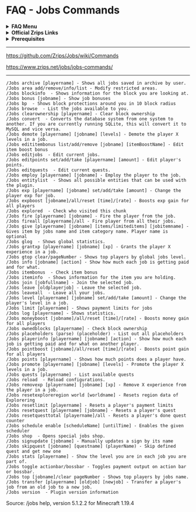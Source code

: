 # FAQ - Jobs Commands

<topMenu>
<details>
    <summary><strong>FAQ Menu</strong></summary>
    <p>
     • <a href="https://github.com/mrfdev/Jobs/tree/main/Resources/FAQ/jobs-api.md">api</a>, 
     • <a href="https://github.com/mrfdev/Jobs/tree/main/Resources/FAQ/jobs-bug-reports.md">bug-reports</a>, 
     • <a href="https://github.com/mrfdev/Jobs/tree/main/Resources/FAQ/jobs-can-i-do-thing-x-per-job.md">can-i-do-thing-x-per-job</a>, 
     • <a href="https://github.com/mrfdev/Jobs/tree/main/Resources/FAQ/jobs-change-bossbar-color.md">hange-bossbar-color</a>, 
     • <a href="https://github.com/mrfdev/Jobs/tree/main/Resources/FAQ/jobs-change-jobs-browse-to-jobs-cmd.md">change-jobs-browse-to-jobs-cmd</a>, 
     • <a href="https://github.com/mrfdev/Jobs/tree/main/Resources/FAQ/jobs-chat-titles.md">chat-titles</a>, 
     • <a href="https://github.com/mrfdev/Jobs/tree/main/Resources/FAQ/jobs-cmilib.md">cmilib</a>, 
     • <a href="https://github.com/mrfdev/Jobs/tree/main/Resources/FAQ/jobs-commands.md">commands</a>, 
     • <a href="https://github.com/mrfdev/Jobs/tree/main/Resources/FAQ/jobs-common-issues.md">common-issues</a>, 
     • <a href="https://github.com/mrfdev/Jobs/tree/main/Resources/FAQ/jobs-customize-gui.md">customize-gui</a>, 
     • <a href="https://github.com/mrfdev/Jobs/tree/main/Resources/FAQ/jobs-does-it-work-on-version-x-of-minecraft.md">does-it-work-on-version-x-of-minecraft</a>, 
     • <a href="https://github.com/mrfdev/Jobs/tree/main/Resources/FAQ/jobs-dynamic-signs.md">dynamic-signs</a>, 
     • <a href="https://github.com/mrfdev/Jobs/tree/main/Resources/FAQ/jobs-economy.md">economy</a>, 
     • <a href="https://github.com/mrfdev/Jobs/tree/main/Resources/FAQ/jobs-examplejob.yml">examplejob</a>, 
     • <a href="https://github.com/mrfdev/Jobs/tree/main/Resources/FAQ/jobs-files-explained.md">files-explained</a>, 
     • <a href="https://github.com/mrfdev/Jobs/tree/main/Resources/FAQ/jobs-give-or-edit-jobs-points.md">give-or-edit-jobs-points</a>, 
     • <a href="https://github.com/mrfdev/Jobs/tree/main/Resources/FAQ/jobs-improve-getting-help.md">improve-getting-help</a>, 
     • <a href="https://github.com/mrfdev/Jobs/tree/main/Resources/FAQ/jobs-jar-files.md">jar-files</a>, 
     • <a href="https://github.com/mrfdev/Jobs/tree/main/Resources/FAQ/jobs-legacy-items.md">legacy-items</a>, 
     • <a href="https://github.com/mrfdev/Jobs/tree/main/Resources/FAQ/jobs-max-jobs.md">max-jobs</a>, 
     • <a href="https://github.com/mrfdev/Jobs/tree/main/Resources/FAQ/jobs-more-jobs-than-others.md">more-jobs-than-others</a>, 
     • <a href="https://github.com/mrfdev/Jobs/tree/main/Resources/FAQ/jobs-official-sites.md">official-sites</a>, 
     • <a href="https://github.com/mrfdev/Jobs/tree/main/Resources/FAQ/jobs-permissions.md">permissions</a>, 
     • <a href="https://github.com/mrfdev/Jobs/tree/main/Resources/FAQ/jobs-placeholders.md">placeholders</a>, 
     • <a href="https://github.com/mrfdev/Jobs/tree/main/Resources/FAQ/jobs-plugin-causes-lag-timings-report.md">plugin-causes-lag-timings-report</a>, 
     • <a href="https://github.com/mrfdev/Jobs/tree/main/Resources/FAQ/jobs-plugin-does-not-start.md">plugin-does-not-start</a>, 
     • <a href="https://github.com/mrfdev/Jobs/tree/main/Resources/FAQ/jobs-points-explained.md">points-explained</a>, 
     • <a href="https://github.com/mrfdev/Jobs/tree/main/Resources/FAQ/jobs-quests.md">quests</a>, 
     • <a href="https://github.com/mrfdev/Jobs/tree/main/Resources/FAQ/jobs-running.md">running</a>, 
     • <a href="https://github.com/mrfdev/Jobs/tree/main/Resources/FAQ/jobs-source-code.md">source-code</a>, 
     • <a href="https://github.com/mrfdev/Jobs/tree/main/Resources/FAQ/jobs-sqlite-database-is-locked.md">sqlite-database-is-locked</a>, 
     • <a href="https://github.com/mrfdev/Jobs/tree/main/Resources/FAQ/jobs-stop-giving-money-exp-points.md">stop-giving-money-exp-points</a>, 
     • <a href="https://github.com/mrfdev/Jobs/tree/main/Resources/FAQ/jobs-stop-paying-in-creative-mode.md">stop-paying-in-creative-mode</a>,
     • <a href="https://github.com/mrfdev/Jobs/tree/main/Resources/FAQ/jobs-stop-registring-furnaces.md">stop-registring-furnaces</a>,
     • <a href="https://github.com/mrfdev/Jobs/tree/main/Resources/FAQ/jobs-translations.md">translations</a>.
    </p>
</details>

<details>
    <summary><strong>Official Zrips Links</strong></summary>
    <ul>
        <li><a href="https://zrips.net/">Zrips Website</a>
         <pre>https://www.zrips.net/<br>The official website, wiki/documentation/information</pre></li>
        <li><a href="https://discord.gg/dDMamN4">Zrips Discord</a>
         <pre>https://discord.gg/dDMamN4<br>The official Discord community server with member-driven support</pre></li>
        <li><a href="https://github.com/Zrips/">Zrips Github</a>
         <pre>https://github.com/Zrips<br>The place for bug reports and feature suggestions</pre></li>
    </ul>
</details>

<details>
    <summary><strong>Prerequisites</strong></summary>
    <ul>
        <li><a href="https://www.spigotmc.org/resources/4216/">Download Jobs-Reborn</a> (free plugin)
         <pre>https://www.spigotmc.org/resources/4216/<br>Get the CMI plugin if you haven't already, and then Install it on all your servers</pre></li>
        <li><a href="https://www.spigotmc.org/resources/87610/">Also Download CMILib</a> (free library) (<a href="https://github.com/mrfdev/Jobs/tree/main/Resources/FAQ/jobs-cmilib.md">more info</a>)
         <pre>https://www.spigotmc.org/resources/87610/<br>All Zrips plugins require the CMILib .jar file. Get it and also put it on all your servers.</pre></li>
        <li>All my FAQ pages have been written for Spigot / Paper 1.20.x and Jobs-Reborn 5.2.2.1 or newer.</li>
        <li>The mrfdev github page is not an official resource, we're building up our knowledge base as a courtesy.</li>
        <li>I am an admin on the Zrips Discord, this does not mean what I share on here is official.</li>
    </ul>
</details>
</topMenu>

---

<https://github.com/Zrips/Jobs/wiki/Commands>

<https://www.zrips.net/jobs/jobs-commands/>

---

```
/Jobs archive [playername] - Shows all jobs saved in archive by user.
/Jobs area add/remove/info/list - Modify restricted areas.
/Jobs blockinfo  - Shows information for the block you are looking at.
/Jobs bonus [jobname] - Show job bonuses
/Jobs bp  - Shows block protections around you in 10 block radius
/Jobs browse  - List the jobs available to you.
/Jobs clearownership [playername] - Clear block ownership
/Jobs convert  - Converts the database system from one system to another. If you are currently running SQLite, this will convert it to MySQL and vice versa.
/Jobs demote [playername] [jobname] [levels] - Demote the player X levels in a job.
/Jobs edititembonus list/add/remove [jobname] [itemBoostName] - Edit item boost bonus
/Jobs editjobs  - Edit current jobs.
/Jobs editpoints set/add/take [playername] [amount] - Edit player's points.
/Jobs editquests  - Edit current quests.
/Jobs employ [playername] [jobname] - Employ the player to the job.
/Jobs entitylist  - Shows all possible entities that can be used with the plugin.
/Jobs exp [playername] [jobname] set/add/take [amount] - Change the player exp for job.
/Jobs expboost [jobname]/all/reset [time]/[rate] - Boosts exp gain for all players
/Jobs explored  - Check who visited this chunk
/Jobs fire [playername] [jobname] - Fire the player from the job.
/Jobs fireall [playername]/all - Fire player from all their jobs.
/Jobs give [playername] [jobname] [items/limiteditems] [jobitemname] - Gives item by jobs name and item category name. Player name is optional
/Jobs glog  - Shows global statistics.
/Jobs grantxp [playername] [jobname] [xp] - Grants the player X experience in a job.
/Jobs gtop clear/pageNumber - Shows top players by global jobs level.
/Jobs info [jobname] [action] - Show how much each job is getting paid and for what.
/Jobs itembonus  - Check item bonus
/Jobs iteminfo  - Shows information for the item you are holding.
/Jobs join [jobfullname] - Join the selected job.
/Jobs leave [oldplayerjob] - Leave the selected job.
/Jobs leaveall  - Leave all your jobs.
/Jobs level [playername] [jobname] set/add/take [amount] - Change the player's level in a job.
/Jobs limit [playername] - Shows payment limits for jobs
/Jobs log [playername] - Shows statistics.
/Jobs moneyboost [jobname]/all/reset [time]/[rate] - Boosts money gain for all players
/Jobs ownedblocks [playername] - Check block ownership
/Jobs placeholders (parse) (placeholder) - List out all placeholders
/Jobs playerinfo [playername] [jobname] [action] - Show how much each job is getting paid and for what on another player.
/Jobs pointboost [jobname]/all/reset [time]/[rate] - Boosts point gain for all players
/Jobs points [playername] - Shows how much points does a player have.
/Jobs promote [playername] [jobname] [levels] - Promote the player X levels in a job.
/Jobs quests [playername] - List available quests
/Jobs reload  - Reload configurations.
/Jobs removexp [playername] [jobname] [xp] - Remove X experience from the player in a job.
/Jobs resetexploreregion world [worldname] - Resets region data of Explorering
/Jobs resetlimit [playername] - Resets a player's payment limits
/Jobs resetquest [playername] [jobname] - Resets a player's quest
/Jobs resetquesttotal [playername]/all - Resets a player's done quest counter
/Jobs schedule enable [scheduleName] [untilTime] - Enables the given scheduler
/Jobs shop  - Opens special jobs shop.
/Jobs signupdate [jobname] - Manually updates a sign by its name
/Jobs skipquest [jobname] [questname] (playerName) - Skip defined quest and get new one
/Jobs stats [playername] - Show the level you are in each job you are part of.
/Jobs toggle actionbar/bossbar - Toggles payment output on action bar or bossbar.
/Jobs top [jobname]/clear pageNumber - Shows top players by jobs name.
/Jobs transfer [playername] [oldjob] [newjob] - Transfer a player's job from an old job to a new job.
/Jobs version  - Plugin version information
```
Source: /jobs help, version 5.1.2.2 for Minecraft 1.19.4
